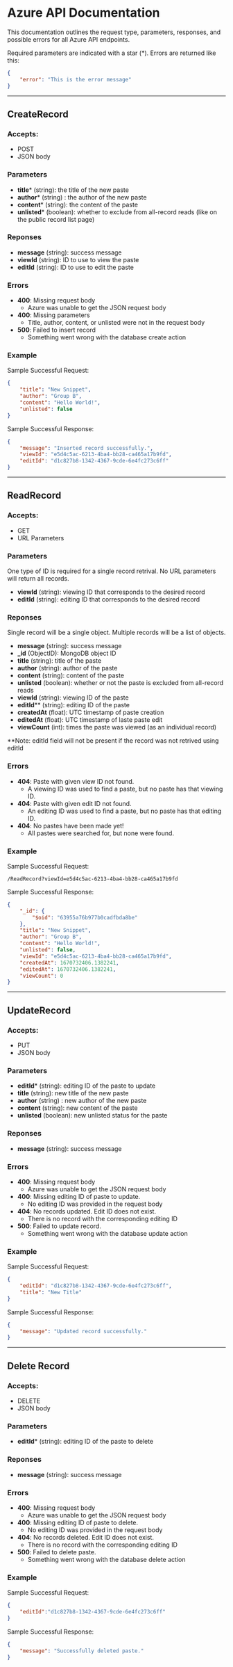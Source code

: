 # Azure API Documentation

This documentation outlines the request type, parameters, responses, and possible errors for all Azure API endpoints.

Required parameters are indicated with a star (*). Errors are returned like this:
```json
{
    "error": "This is the error message"
}
```

---

## CreateRecord

### Accepts:
- POST
- JSON body

### Parameters
- **title*** (string): the title of the new paste
- **author*** (string) : the author of the new paste
- **content*** (string): the content of the paste
- **unlisted*** (boolean): whether to exclude from all-record reads (like on the public record list page)

### Reponses
- **message** (string): success message
- **viewId** (string): ID to use to view the paste
- **editId** (string): ID to use to edit the paste

### Errors
- **400**: Missing request body
    - Azure was unable to get the JSON request body
- **400**: Missing parameters
    - Title, author, content, or unlisted were not in the request body
- **500**: Failed to insert record
    - Something went wrong with the database create action


### Example
Sample Successful Request:
```json
{
	"title": "New Snippet",
	"author": "Group B",
	"content": "Hello World!",
	"unlisted": false
}
```
Sample Successful Response:
```json
{
	"message": "Inserted record successfully.",
	"viewId": "e5d4c5ac-6213-4ba4-bb28-ca465a17b9fd",
	"editId": "d1c827b8-1342-4367-9cde-6e4fc273c6ff"
}
```

---

## ReadRecord

### Accepts:
- GET
- URL Parameters

### Parameters
One type of ID is required for a single record retrival. No URL parameters will return all records.
- **viewId** (string): viewing ID that corresponds to the desired record
- **editId** (string): editing ID that corresponds to the desired record

### Reponses
Single record will be a single object. Multiple records will be a list of objects.
- **message** (string): success message
- **_id** (ObjectID): MongoDB object ID
- **title** (string): title of the paste
- **author** (string): author of the paste
- **content** (string): content of the paste
- **unlisted** (boolean): whether or not the paste is excluded from all-record reads
- **viewId** (string): viewing ID of the paste
- **editId**** (string): editing ID of the paste
- **createdAt** (float): UTC timestamp of paste creation
- **editedAt** (float): UTC timestamp of laste paste edit
- **viewCount** (int): times the paste was viewed (as an individual record)

**Note: editId field will not be present if the record was not retrived using editId

### Errors
- **404**: Paste with given view ID not found.
    - A viewing ID was used to find a paste, but no paste has that viewing ID.
- **404**: Paste with given edit ID not found.
    - An editing ID was used to find a paste, but no paste has that editing ID.
- **404**: No pastes have been made yet!
    - All pastes were searched for, but none were found.


### Example
Sample Successful Request:
```
/ReadRecord?viewId=e5d4c5ac-6213-4ba4-bb28-ca465a17b9fd
```
Sample Successful Response:
```json
{
	"_id": {
		"$oid": "63955a76b977b0cadfbda8be"
	},
	"title": "New Snippet",
	"author": "Group B",
	"content": "Hello World!",
	"unlisted": false,
	"viewId": "e5d4c5ac-6213-4ba4-bb28-ca465a17b9fd",
	"createdAt": 1670732406.1382241,
	"editedAt": 1670732406.1382241,
	"viewCount": 0
}
```

---

## UpdateRecord

### Accepts:
- PUT
- JSON body

### Parameters
- **editId*** (string): editing ID of the paste to update
- **title** (string): new title of the new paste
- **author** (string) : new author of the new paste
- **content** (string): new content of the paste
- **unlisted** (boolean): new unlisted status for the paste

### Reponses
- **message** (string): success message

### Errors
- **400**: Missing request body
    - Azure was unable to get the JSON request body
- **400**: Missing editing ID of paste to update.
    - No editing ID was provided in the request body
- **404**: No records updated. Edit ID does not exist.
    - There is no record with the corresponding editing ID
- **500**: Failed to update record.
    - Something went wrong with the database update action

### Example
Sample Successful Request:
```json
{
	"editId": "d1c827b8-1342-4367-9cde-6e4fc273c6ff",
	"title": "New Title"
}
```
Sample Successful Response:
```json
{
	"message": "Updated record successfully."
}
```

---

## Delete Record

### Accepts:
- DELETE
- JSON body

### Parameters
- **editId*** (string): editing ID of the paste to delete

### Reponses
- **message** (string): success message

### Errors
- **400**: Missing request body
    - Azure was unable to get the JSON request body
- **400**: Missing editing ID of paste to delete.
    - No editing ID was provided in the request body
- **404**: No records deleted. Edit ID does not exist.
    - There is no record with the corresponding editing ID
- **500**: Failed to delete paste.
    - Something went wrong with the database delete action

### Example
Sample Successful Request:
```json
{
	"editId":"d1c827b8-1342-4367-9cde-6e4fc273c6ff"
}
```
Sample Successful Response:
```json
{
	"message": "Successfully deleted paste."
}
```